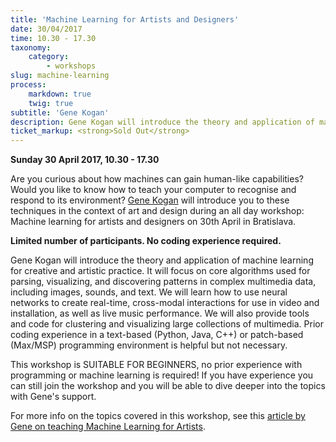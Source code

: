 ```yaml
---
title: 'Machine Learning for Artists and Designers'
date: 30/04/2017
time: 10.30 - 17.30
taxonomy:
    category:
        - workshops
slug: machine-learning
process:
    markdown: true
    twig: true
subtitle: 'Gene Kogan'
description: Gene Kogan will introduce the theory and application of machine learning for creative and artistic practice. Coding experience is welcome but not required.
ticket_markup: <strong>Sold Out</strong>
---
```


**Sunday 30 April 2017, 10.30 - 17.30**

Are you curious about how machines can gain human-like capabilities? Would you like to know how to teach your computer to recognise and respond to its environment? [Gene Kogan](http://genekogan.com/) will introduce you to these techniques in the context of art and design during an all day workshop: Machine learning for artists and designers on 30th April in Bratislava. 

**Limited number of participants. No coding experience required.**

Gene Kogan will introduce the theory and application of machine learning for creative and artistic practice. It will focus on core algorithms used for parsing, visualizing, and discovering patterns in complex multimedia data, including images, sounds, and text. We will learn how to use neural networks to create real-time, cross-modal interactions for use in video and installation, as well as live music performance. We will also provide tools and code for clustering and visualizing large collections of multimedia. Prior coding experience in a text-based (Python, Java, C++) or patch-based (Max/MSP) programming environment is helpful but not necessary.

This workshop is SUITABLE FOR BEGINNERS, no prior experience with programming or machine learning is required! If you have experience you can still join the workshop and you will be able to dive deeper into the topics with Gene's support.

For more info on the topics covered in this workshop, see this [article by Gene on teaching Machine Learning for Artists](https://medium.com/@genekogan/machine-learning-for-artists-e93d20fdb097#.4v6qhs1bh).

